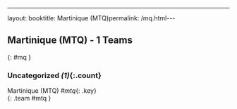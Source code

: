 ---
layout: booktitle: Martinique (MTQ)permalink: /mq.html---

## Martinique (MTQ) - 1 Teams
{: #mq }









### Uncategorized _(1)_{:.count}

Martinique  (MTQ)  _#mtq_{: .key} <br>
{: .team #mtq }


 
